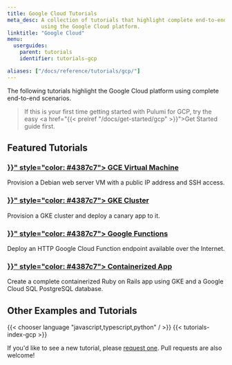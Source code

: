 ```yaml
---
title: Google Cloud Tutorials
meta_desc: A collection of tutorials that highlight complete end-to-end scenarios when
           using the Google Cloud platform.
linktitle: "Google Cloud"
menu:
  userguides:
    parent: tutorials
    identifier: tutorials-gcp

aliases: ["/docs/reference/tutorials/gcp/"]
---
```


The following tutorials highlight the Google Cloud platform using complete end-to-end scenarios.

> If this is your first time getting started with Pulumi for GCP, try the
> easy <a href="{{< prelref "/docs/get-started/gcp" >}}">Get Started guide</a> first.

## Featured Tutorials

<div class="md:flex flex-row mt-6 mb-6">
    <div class="w-1/2 border-solid border-t-2 border-gray-200">
        <h3 class="no-anchor pt-4">
            <i class="fas fa-server pr-2"></i>
            <a href="{{< prelref "gce-webserver" >}}" style="color: #4387c7">
                GCE Virtual Machine
            </a>
        </h3>
        <p>
            Provision a Debian web server VM with a public IP address and SSH access.
        </p>
    </div>
    <div class="w-1/2 border-solid ml-4 border-t-2 border-gray-200">
        <h3 class="no-anchor pt-4">
            <i class="fas fa-boxes pr-2"></i>
            <a href="{{< prelref "../kubernetes/gke" >}}" style="color: #4387c7">
                GKE Cluster
            </a>
        </h3>
        <p>
            Provision a GKE cluster and deploy a canary app to it.
        </p>
    </div>
</div>

<div class="md:flex flex-row mt-6 mb-6">
    <div class="w-1/2 border-solid border-t-2 border-gray-200">
        <h3 class="no-anchor pt-4">
            <i class="fas fa-bolt pr-2"></i>
            <a href="{{< prelref "gcp-ts-functions" >}}" style="color: #4387c7">
                Google Functions
            </a>
        </h3>
        <p>
            Deploy an HTTP Google Cloud Function endpoint available over the Internet.
        </p>
    </div>
    <div class="w-1/2 border-solid ml-4 border-t-2 border-gray-200">
        <h3 class="no-anchor pt-4">
            <i class="fas fa-database pr-2"></i>
            <a href="{{< prelref "gcp-ts-k8s-ruby-on-rails-postgresql" >}}" style="color: #4387c7">
                Containerized App
            </a>
        </h3>
        <p>
            Create a complete containerized Ruby on Rails app using GKE and
            a Google Cloud SQL PostgreSQL database.
        </p>
    </div>
</div>

## Other Examples and Tutorials

{{< chooser language "javascript,typescript,python" / >}}
{{< tutorials-index-gcp >}}

If you'd like to see a new tutorial, please [request one](
https://github.com/pulumi/docs/issues/new?title=New%20GCP%20Tutorial%20Request).
Pull requests are also welcome!
